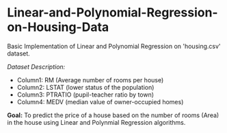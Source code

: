 # Linear-and-Polynomial-Regression-on-Housing-Data
Basic Implementation of Linear and Polynomial Regression on 'housing.csv' dataset.

*Dataset Description:*
- Column1: RM (Average number of rooms per house)
- Column2: LSTAT (lower status of the population)
- Column3: PTRATIO (pupil-teacher ratio by town)
- Column4: MEDV (median value of owner-occupied homes)

**Goal:**
To predict the price of a house based on the number of rooms (Area) in the house using Linear and Polynmial Regression algorithms.

